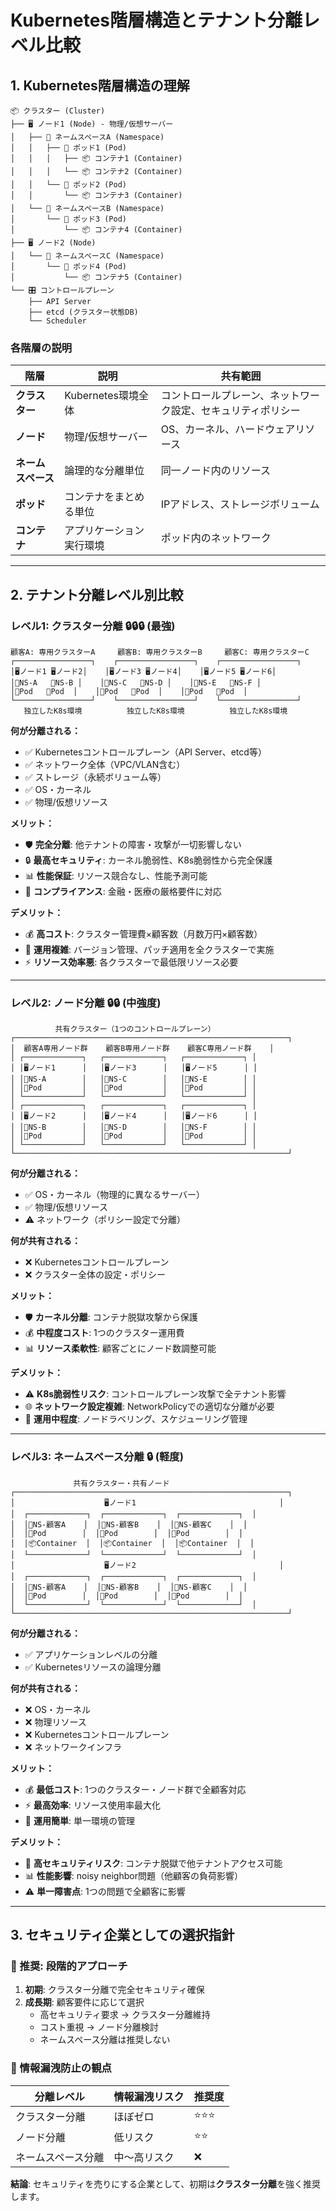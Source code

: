 # Kubernetes階層構造とテナント分離レベル比較

## 1. Kubernetes階層構造の理解

```
📦 クラスター (Cluster)
├── 🖥️ ノード1 (Node) - 物理/仮想サーバー
│   ├── 📁 ネームスペースA (Namespace)
│   │   ├── 🔵 ポッド1 (Pod)
│   │   │   ├── 📦 コンテナ1 (Container)
│   │   │   └── 📦 コンテナ2 (Container)
│   │   └── 🔵 ポッド2 (Pod)
│   │       └── 📦 コンテナ3 (Container)
│   └── 📁 ネームスペースB (Namespace)
│       └── 🔵 ポッド3 (Pod)
│           └── 📦 コンテナ4 (Container)
├── 🖥️ ノード2 (Node)
│   └── 📁 ネームスペースC (Namespace)
│       └── 🔵 ポッド4 (Pod)
│           └── 📦 コンテナ5 (Container)
└── 🎛️ コントロールプレーン
    ├── API Server
    ├── etcd (クラスター状態DB)
    └── Scheduler
```

### 各階層の説明

| 階層 | 説明 | 共有範囲 |
|------|------|----------|
| **クラスター** | Kubernetes環境全体 | コントロールプレーン、ネットワーク設定、セキュリティポリシー |
| **ノード** | 物理/仮想サーバー | OS、カーネル、ハードウェアリソース |
| **ネームスペース** | 論理的な分離単位 | 同一ノード内のリソース |
| **ポッド** | コンテナをまとめる単位 | IPアドレス、ストレージボリューム |
| **コンテナ** | アプリケーション実行環境 | ポッド内のネットワーク |

---

## 2. テナント分離レベル別比較

### レベル1: クラスター分離 🔒🔒🔒 (最強)

```
顧客A: 専用クラスターA     顧客B: 専用クラスターB     顧客C: 専用クラスターC
┌─────────────────┐    ┌─────────────────┐    ┌─────────────────┐
│🖥️ノード1 🖥️ノード2│    │🖥️ノード3 🖥️ノード4│    │🖥️ノード5 🖥️ノード6│
│📁NS-A   📁NS-B │    │📁NS-C   📁NS-D │    │📁NS-E   📁NS-F │
│🔵Pod   🔵Pod  │    │🔵Pod   🔵Pod  │    │🔵Pod   🔵Pod  │
└─────────────────┘    └─────────────────┘    └─────────────────┘
   独立したK8s環境          独立したK8s環境          独立したK8s環境
```

**何が分離される：**
- ✅ Kubernetesコントロールプレーン（API Server、etcd等）
- ✅ ネットワーク全体（VPC/VLAN含む）
- ✅ ストレージ（永続ボリューム等）
- ✅ OS・カーネル
- ✅ 物理/仮想リソース

**メリット：**
- 🛡️ **完全分離**: 他テナントの障害・攻撃が一切影響しない
- 🔒 **最高セキュリティ**: カーネル脆弱性、K8s脆弱性から完全保護
- 📊 **性能保証**: リソース競合なし、性能予測可能
- 🏢 **コンプライアンス**: 金融・医療の厳格要件に対応

**デメリット：**
- 💰 **高コスト**: クラスター管理費×顧客数（月数万円×顧客数）
- 🔧 **運用複雑**: バージョン管理、パッチ適用を全クラスターで実施
- ⚡ **リソース効率悪**: 各クラスターで最低限リソース必要

---

### レベル2: ノード分離 🔒🔒 (中強度)

```
          共有クラスター（1つのコントロールプレーン）
┌─────────────────────────────────────────────────────────────┐
│  顧客A専用ノード群    顧客B専用ノード群    顧客C専用ノード群    │
│ ┌─────────────┐   ┌─────────────┐   ┌─────────────┐ │
│ │🖥️ノード1      │   │🖥️ノード3      │   │🖥️ノード5      │ │
│ │📁NS-A        │   │📁NS-C        │   │📁NS-E        │ │
│ │🔵Pod         │   │🔵Pod         │   │🔵Pod         │ │
│ └─────────────┘   └─────────────┘   └─────────────┘ │
│ ┌─────────────┐   ┌─────────────┐   ┌─────────────┐ │
│ │🖥️ノード2      │   │🖥️ノード4      │   │🖥️ノード6      │ │
│ │📁NS-B        │   │📁NS-D        │   │📁NS-F        │ │
│ │🔵Pod         │   │🔵Pod         │   │🔵Pod         │ │
│ └─────────────┘   └─────────────┘   └─────────────┘ │
└─────────────────────────────────────────────────────────────┘
```

**何が分離される：**
- ✅ OS・カーネル（物理的に異なるサーバー）
- ✅ 物理/仮想リソース
- ⚠️ ネットワーク（ポリシー設定で分離）

**何が共有される：**
- ❌ Kubernetesコントロールプレーン
- ❌ クラスター全体の設定・ポリシー

**メリット：**
- 🛡️ **カーネル分離**: コンテナ脱獄攻撃から保護
- 💰 **中程度コスト**: 1つのクラスター運用費
- 📊 **リソース柔軟性**: 顧客ごとにノード数調整可能

**デメリット：**
- ⚠️ **K8s脆弱性リスク**: コントロールプレーン攻撃で全テナント影響
- 🌐 **ネットワーク設定複雑**: NetworkPolicyでの適切な分離が必要
- 🔧 **運用中程度**: ノードラベリング、スケジューリング管理

---

### レベル3: ネームスペース分離 🔒 (軽度)

```
              共有クラスター・共有ノード
┌─────────────────────────────────────────────────────────────┐
│                    🖥️ノード1                                │
│  ┌─────────────┐  ┌─────────────┐  ┌─────────────┐  │
│  │📁NS-顧客A    │  │📁NS-顧客B    │  │📁NS-顧客C    │  │
│  │🔵Pod        │  │🔵Pod        │  │🔵Pod        │  │
│  │📦Container  │  │📦Container  │  │📦Container  │  │
│  └─────────────┘  └─────────────┘  └─────────────┘  │
│                    🖥️ノード2                                │
│  ┌─────────────┐  ┌─────────────┐  ┌─────────────┐  │
│  │📁NS-顧客A    │  │📁NS-顧客B    │  │📁NS-顧客C    │  │
│  │🔵Pod        │  │🔵Pod        │  │🔵Pod        │  │
│  └─────────────┘  └─────────────┘  └─────────────┘  │
└─────────────────────────────────────────────────────────────┘
```

**何が分離される：**
- ✅ アプリケーションレベルの分離
- ✅ Kubernetesリソースの論理分離

**何が共有される：**
- ❌ OS・カーネル
- ❌ 物理リソース
- ❌ Kubernetesコントロールプレーン
- ❌ ネットワークインフラ

**メリット：**
- 💰 **最低コスト**: 1つのクラスター・ノード群で全顧客対応
- ⚡ **最高効率**: リソース使用率最大化
- 🔧 **運用簡単**: 単一環境の管理

**デメリット：**
- 🚨 **高セキュリティリスク**: コンテナ脱獄で他テナントアクセス可能
- 📊 **性能影響**: noisy neighbor問題（他顧客の負荷影響）
- ⚠️ **単一障害点**: 1つの問題で全顧客に影響

---

## 3. セキュリティ企業としての選択指針

### 🎯 推奨: **段階的アプローチ**

1. **初期**: クラスター分離で完全セキュリティ確保
2. **成長期**: 顧客要件に応じて選択
   - 高セキュリティ要求 → クラスター分離維持
   - コスト重視 → ノード分離検討
   - ネームスペース分離は推奨しない

### 🚨 情報漏洩防止の観点

| 分離レベル | 情報漏洩リスク | 推奨度 |
|------------|----------------|--------|
| クラスター分離 | ほぼゼロ | ⭐⭐⭐ |
| ノード分離   | 低リスク | ⭐⭐ |
| ネームスペース分離 | 中～高リスク | ❌ |

**結論**: セキュリティを売りにする企業として、初期は**クラスター分離**を強く推奨します。